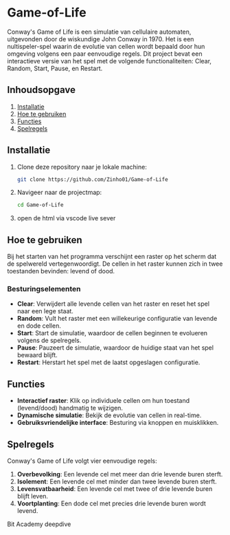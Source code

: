 # Game-of-Life

Conway's Game of Life is een simulatie van cellulaire automaten, uitgevonden door de wiskundige John Conway in 1970. Het is een nultispeler-spel waarin de evolutie van cellen wordt bepaald door hun omgeving volgens een paar eenvoudige regels. Dit project bevat een interactieve versie van het spel met de volgende functionaliteiten: Clear, Random, Start, Pause, en Restart.

## Inhoudsopgave

1. [Installatie](#installatie)
2. [Hoe te gebruiken](#hoe-te-gebruiken)
3. [Functies](#functies)
4. [Spelregels](#spelregels)

## Installatie

1. Clone deze repository naar je lokale machine:
    ```bash
    git clone https://github.com/Zinho01/Game-of-Life
    ```

2. Navigeer naar de projectmap:
    ```bash
    cd Game-of-Life
    ```

3. open de html via vscode live sever

## Hoe te gebruiken

Bij het starten van het programma verschijnt een raster op het scherm dat de spelwereld vertegenwoordigt. De cellen in het raster kunnen zich in twee toestanden bevinden: levend of dood.

### Besturingselementen

- **Clear**: Verwijdert alle levende cellen van het raster en reset het spel naar een lege staat.
- **Random**: Vult het raster met een willekeurige configuratie van levende en dode cellen.
- **Start**: Start de simulatie, waardoor de cellen beginnen te evolueren volgens de spelregels.
- **Pause**: Pauzeert de simulatie, waardoor de huidige staat van het spel bewaard blijft.
- **Restart**: Herstart het spel met de laatst opgeslagen configuratie.

## Functies

- **Interactief raster**: Klik op individuele cellen om hun toestand (levend/dood) handmatig te wijzigen.
- **Dynamische simulatie**: Bekijk de evolutie van cellen in real-time.
- **Gebruiksvriendelijke interface**: Besturing via knoppen en muisklikken.

## Spelregels

Conway's Game of Life volgt vier eenvoudige regels:

1. **Overbevolking**: Een levende cel met meer dan drie levende buren sterft.
2. **Isolement**: Een levende cel met minder dan twee levende buren sterft.
3. **Levensvatbaarheid**: Een levende cel met twee of drie levende buren blijft leven.
4. **Voortplanting**: Een dode cel met precies drie levende buren wordt levend.

Bit Academy deepdive
